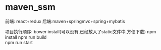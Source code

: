 # maven_ssm
前端: react+redux
后端:maven+springmvc+spring+mybatis

项目执行顺序:
bower install(可以没有,已经放入了static文件中,方便下载)
npm install
npm run build   
npm run start


